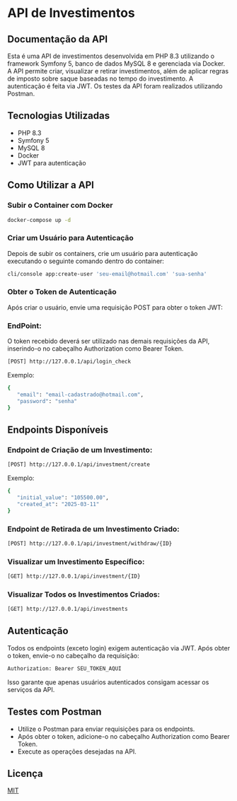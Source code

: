 
# API de Investimentos



## Documentação da API

Esta é uma API de investimentos desenvolvida em PHP 8.3 utilizando o framework Symfony 5, banco de dados MySQL 8 e gerenciada via Docker. A API permite criar, visualizar e retirar investimentos, além de aplicar regras de imposto sobre saque baseadas no tempo do investimento. A autenticação é feita via JWT.
Os testes da API foram realizados utilizando Postman.




## Tecnologias Utilizadas

 - PHP 8.3
 - Symfony 5
 - MySQL 8
 - Docker
 - JWT para autenticação


## Como Utilizar a API

### Subir o Container com Docker
```bash
docker-compose up -d
```
### Criar um Usuário para Autenticação
Depois de subir os containers, crie um usuário para autenticação executando o seguinte comando dentro do container:
```bash
cli/console app:create-user 'seu-email@hotmail.com' 'sua-senha'
```
### Obter o Token de Autenticação
Após criar o usuário, envie uma requisição POST para obter o token JWT:
### EndPoint:
 O token recebido deverá ser utilizado nas demais requisições da API, inserindo-o no cabeçalho Authorization como Bearer Token.
 ```bash
 [POST] http://127.0.0.1/api/login_check
```   
Exemplo: 
 ```bash
 {
    "email": "email-cadastrado@hotmail.com",
    "password": "senha"
}
```
   
## Endpoints Disponíveis
### Endpoint de Criação de um Investimento:
 ```bash
[POST] http://127.0.0.1/api/investment/create
```   
Exemplo: 
 ```bash
{
    "initial_value": "105500.00",
    "created_at": "2025-03-11"
}
```
### Endpoint de Retirada de um Investimento Criado:
 ```bash
[POST] http://127.0.0.1/api/investment/withdraw/{ID}
```   
### Visualizar um Investimento Específico:
 ```bash
[GET] http://127.0.0.1/api/investment/{ID}
```   
### Visualizar Todos os Investimentos Criados:
 ```bash
[GET] http://127.0.0.1/api/investments
```   

## Autenticação
Todos os endpoints (exceto login) exigem autenticação via JWT. Após obter o token, envie-o no cabeçalho da requisição:
 ```bash
 Authorization: Bearer SEU_TOKEN_AQUI
```   
Isso garante que apenas usuários autenticados consigam acessar os serviços da API.




## Testes com Postman

- Utilize o Postman para enviar requisições para os endpoints.
- Após obter o token, adicione-o no cabeçalho Authorization como Bearer Token.
- Execute as operações desejadas na API.


## Licença

[MIT](https://choosealicense.com/licenses/mit/)

